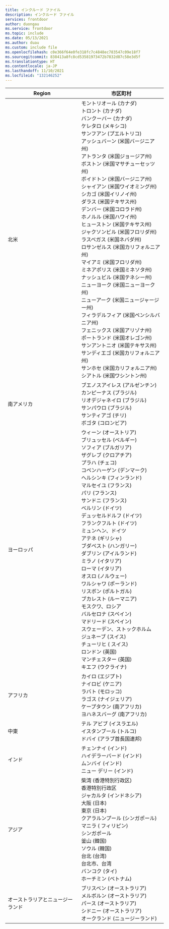 ```yaml
---
title: インクルード ファイル
description: インクルード ファイル
services: frontdoor
author: duongau
ms.service: frontdoor
ms.topic: include
ms.date: 05/13/2021
ms.author: duau
ms.custom: include file
ms.openlocfilehash: c0e366f64e0fe318fc7c4848ec783547c09e18f7
ms.sourcegitcommit: 838413a8fc8cd53581973472b7832d87c58e3d5f
ms.translationtype: HT
ms.contentlocale: ja-JP
ms.lasthandoff: 11/10/2021
ms.locfileid: "132146252"
---
```

| Region | 市区町村 |
|--|--|
| 北米 | モントリオール (カナダ)<br />トロント (カナダ)<br />バンクーバー (カナダ)<br />ケレタロ (メキシコ)<br />サンフアン (プエルトリコ)<br />アッシュバーン (米国バージニア州)<br />アトランタ (米国ジョージア州)<br />ボストン (米国マサチューセッツ州)<br />ボイドトン (米国バージニア州)<br />シャイアン (米国ワイオミング州)<br />シカゴ (米国イリノイ州)<br /> ダラス (米国テキサス州)<br />デンバー (米国コロラド州)<br />ホノルル (米国ハワイ州)<br />ヒューストン (米国テキサス州)<br />ジャクソンビル (米国フロリダ州)<br />ラスベガス (米国ネバダ州)<br />ロサンゼルス (米国カリフォルニア州)<br />マイアミ (米国フロリダ州)<br />ミネアポリス (米国ミネソタ州)<br />ナッシュビル (米国テネシー州)<br />ニューヨーク (米国ニューヨーク州)<br />ニューアーク (米国ニュージャージー州)<br />フィラデルフィア (米国ペンシルバニア州)<br />フェニックス (米国アリゾナ州)<br />ポートランド (米国オレゴン州)<br />サンアントニオ (米国テキサス州)<br />サンディエゴ (米国カリフォルニア州)<br />サンホセ (米国カリフォルニア州)<br />シアトル (米国ワシントン州) |
| 南アメリカ | ブエノスアイレス (アルゼンチン)<br />カンピーナス (ブラジル)<br />リオデジャネイロ (ブラジル)<br />サンパウロ (ブラジル)<br />サンティアゴ (チリ)<br />ボゴタ (コロンビア) |
| ヨーロッパ | ウィーン (オーストリア)<br />ブリュッセル (ベルギー)<br />ソフィア (ブルガリア)<br />ザグレブ (クロアチア)<br />プラハ (チェコ)<br />コペンハーゲン (デンマーク)<br /> ヘルシンキ (フィンランド)<br />マルセイユ (フランス)<br />パリ (フランス)<br />サンドニ (フランス)<br />ベルリン (ドイツ)<br />デュッセルドルフ (ドイツ)<br />フランクフルト (ドイツ)<br />ミュンヘン、ドイツ<br />アテネ (ギリシャ)<br />ブダペスト (ハンガリー)<br />ダブリン (アイルランド)<br />ミラノ (イタリア)<br />ローマ (イタリア)<br />オスロ (ノルウェー)<br />ワルシャワ (ポーランド)<br />リスボン (ポルトガル)<br />ブカレスト (ルーマニア)<br />モスクワ、ロシア<br />バルセロナ (スペイン)<br />マドリード (スペイン)<br />スウェーデン、ストックホルム<br />ジュネーブ (スイス)<br />チューリヒ ( スイス)<br />ロンドン (英国)<br />マンチェスター (英国)<br />キエフ (ウクライナ) |
| アフリカ | カイロ (エジプト)<br />ナイロビ (ケニア)<br />ラバト (モロッコ)<br />ラゴス (ナイジェリア)<br />ケープタウン (南アフリカ)<br />ヨハネスバーグ (南アフリカ) |
| 中東 | テル アビブ (イスラエル)<br />イスタンブール (トルコ)<br />ドバイ (アラブ首長国連邦) |
| インド | チェンナイ (インド)<br />ハイデラーバード (インド)<br />ムンバイ (インド)<br />ニュー デリー (インド) |
| アジア | 柴湾 (香港特別行政区)<br />香港特別行政区<br />ジャカルタ (インドネシア)<br />大阪 (日本)<br />東京 (日本)<br />クアラルンプール (シンガポール)<br />マニラ ( フィリピン)<br />シンガポール<br />釜山 (韓国)<br />ソウル (韓国)<br />台北 (台湾)<br />台北市、台湾<br />バンコク (タイ)<br />ホーチミン (ベトナム) |
| オーストラリアとニュージーランド | ブリスベン (オーストラリア)<br />メルボルン (オーストラリア)<br />パース (オーストラリア)<br />シドニー (オーストラリア)<br />オークランド (ニュージーランド) |
